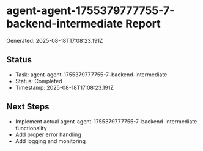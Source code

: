 # agent-agent-1755379777755-7-backend-intermediate Report

Generated: 2025-08-18T17:08:23.191Z

## Status
- Task: agent-agent-1755379777755-7-backend-intermediate
- Status: Completed
- Timestamp: 2025-08-18T17:08:23.191Z

## Next Steps
- Implement actual agent-agent-1755379777755-7-backend-intermediate functionality
- Add proper error handling
- Add logging and monitoring
